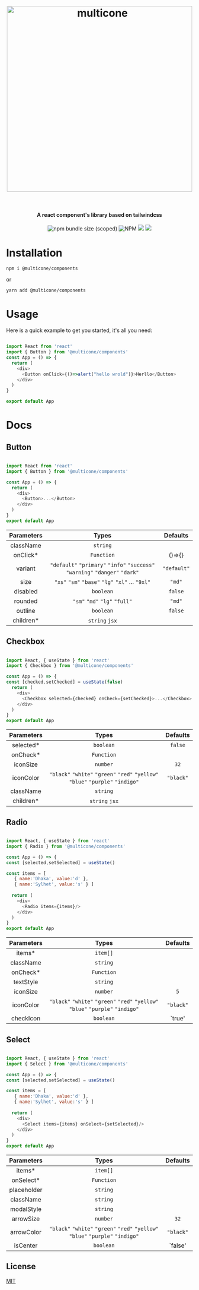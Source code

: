 <h1 align="center">
  <br>
  <br>
 <img src="https://raw.githubusercontent.com/multicone/portofolio/master/src/images/logo/multicone.png" alt="multicone" width="500">
  <br>
  <br>
</h1>

<h4 align="center">A react component's library based on tailwindcss</h4>

<p align="center">
<img alt="npm bundle size (scoped)" src="https://img.shields.io/bundlephobia/min/@multicone/components">
<img alt="NPM" src="https://img.shields.io/npm/l/@multicone/components">
<img src="https://img.shields.io/badge/React-17.0.2-brightgreen">
<img src="https://camo.githubusercontent.com/7e7bdf5c529c8bc594e26038dbb1a3d360e9ede891fbdcef50b403ab5f88fc14/68747470733a2f2f696d672e736869656c64732e696f2f62616467652f636f6e747269627574696f6e732d77656c636f6d652d6f72616e67652e737667">
</p>

# Installation

```
npm i @multicone/components
```
or
```
yarn add @multicone/components
```
# Usage
Here is a quick example to get you started, it's all you need:
```js

import React from 'react'
import { Button } from '@multicone/components'
const App = () => {
  return (
    <div>
      <Button onClick={()=>alert("hello wrold")}>Herllo</Button>
    </div>
  )
}

export default App

```

# Docs
## Button

```js

import React from 'react'
import { Button } from '@multicone/components'

const App = () => {
  return (
    <div>
      <Button>...</Button>
    </div>
  )
}
export default App

```

| Parameters      | Types | Defaults     |
| :---:       |    :----:   |          :---: |
| className      | `string`       |  |
| onClick*   | `Function`        | ()=>{}      |
| variant   | `"default"` `"primary"` `"info"` `"success"` `"warning"` `"danger"` `"dark"`| `"default"`|
|size| `"xs"` `"sm"` `"base"` `"lg"` `"xl"` ... `"9xl"`| `"md"`|
|disabled|`boolean`|`false`|
|rounded|`"sm"` `"md"` `"lg"` `"full"`|`"md"`|
|outline|`boolean`|`false`|
| children*      | `string` `jsx` |  | 


## Checkbox

```js

import React, { useState } from 'react'
import { Checkbox } from '@multicone/components'

const App = () => {
const [checked,setChecked] = useState(false)
  return (
    <div>
      <Checkbox selected={checked} onCheck={setChecked}>...</Checkbox>
    </div>
  )
}
export default App

```
| Parameters      | Types | Defaults     |
| :---:           |    :----:   |  :---: |
| selected* | `boolean` | `false`    |
| onCheck*     | `Function` |    |
| iconSize      | `number` | `32`     |
| iconColor      | `"black"` `"white"` `"green"` `"red"` `"yellow"` `"blue"` `"purple"` `"indigo"` | `"black"`     |
| className      | `string`       |  |
| children*      | `string` `jsx` |  |   


## Radio
```js

import React, { useState } from 'react'
import { Radio } from '@multicone/components'

const App = () => {
const [selected,setSelected] = useState()

const items = [
   { name:'Dhaka', value:'d' },
   { name:'Sylhet', value:'s' } ]
   
  return (
    <div>
      <Radio items={items}/>
    </div>
  )
}
export default App
```
| Parameters      | Types       | Defaults     |
| :---:           |    :----:   |  :---: |
| items*          | `item[]`    |    |
| className       | `string`    |  |
| onCheck*       | `Function`  |    |
| textStyle      | `string`    |  |
| iconSize       | `number`    | `5`     |
| iconColor      | `"black"` `"white"` `"green"` `"red"` `"yellow"` `"blue"` `"purple"` `"indigo"` | `"black"`     |
| checkIcon       | `boolean`       | `true' |



## Select

```js

import React, { useState } from 'react'
import { Select } from '@multicone/components'

const App = () => {
const [selected,setSelected] = useState()

const items = [
   { name:'Dhaka', value:'d' },
   { name:'Sylhet', value:'s' } ]
   
  return (
    <div>
      <Select items={items} onSelect={setSelected}/>
    </div>
  )
}
export default App
```

| Parameters      | Types       | Defaults     |
| :---:           |    :----:   |  :---: |
| items*          | `item[]`    |    |
| onSelect*       | `Function`  |    |
| placeholder     | `string`    | |
| className       | `string`    |  |
| modalStyle      | `string`    |  |
| arrowSize       | `number`    | `32`     |
| arrowColor      | `"black"` `"white"` `"green"` `"red"` `"yellow"` `"blue"` `"purple"` `"indigo"` | `"black"`     |
| isCenter       | `boolean`       | `false' |



## License

[MIT]()


